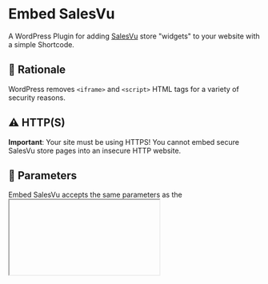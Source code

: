 # Embed SalesVu

A WordPress Plugin for adding [SalesVu](https://www.salesvu.com) store "widgets" to your website with a simple Shortcode.

## 💭 Rationale

WordPress removes `<iframe>` and `<script>` HTML tags for a variety of security reasons.

## ⚠️ HTTP(S)

**Important**: Your site must be using HTTPS! You cannot embed secure SalesVu store pages into an insecure HTTP website.

## 👾 Parameters

Embed SalesVu accepts the same parameters as the <iframe> html tag (plus some extras!):

| Parameter               | Description                                                    | Example                                                                                                            | Default                                                           |
| ----------------------- | -------------------------------------------------------------- | ------------------------------------------------------------------------------------------------------------------ | ----------------------------------------------------------------- |
| `src`                   | SalesVu Widget Store URL                                       | URL: `src="https://www.salesvu.com`<br />`/widget-url?storeid=000&etc"`                                            | N/A                                                               |
| `script`                | SalesVu Widget Script URL                                      | URL: `script="https://www.salesvu.com`<br />`/widget-script-url/file.js"`                                          | N/A                                                               |
| `width`                 | Widget width                                                   | Pixels: `width="500"` <br />Percent: `width="100%"`                                                                | `100%`                                                            |
| `height`                | Widget height                                                  | Pixels: `height="800"`                                                                                             | `800`                                                             |
| `scrolling`             | Allow or disallow scrolling                                    | Allow: `scrolling="yes"` <br />Disallow: `scrolling="no"`                                                          | `yes`                                                             |
| `frameborder`           | Show or hide the `<iframe>` border                             | Show: `frameborder="1"` <br /> Hide: `frameborder="0"`                                                             | `0`                                                               |
| `marginheight`          | Height of the margin                                           | Pixels: `marginheight="10"`                                                                                        | `0`                                                               |
| `marginwidth`           | Width of the margin                                            | Pixels: `marginwidth="10"`                                                                                         | `0`                                                               |
| `id`                    | Add an ID to the `<iframe>`                                    | String: `id="anything"`                                                                                            | `tvoow`                                                           |
| `class`                 | Add classes to the `<iframe>`                                  | String: `class="class1 class2"`                                                                                    | N/A                                                               |
| `style`                 | Add CSS styles to the `<iframe>`                               | String: `style="margin: 30px; padding: 20px;"`                                                                     | `border: none; overflow: visible; width: 100%; background: #FFF;` |
| `same_height_as`        | Set the height of the `<iframe>` to the same as target element | Class: `same_height_as="div.sidebar"` <br />ID: `same_height_as="div#content"` <br /> Tag: `same_height_as="body"` | `false`                                                           |
| `any_other_param`       | Add an arbitrary parameter to the `<iframe>`                   | String: `any_other_param="any_value"`                                                                              | N/A                                                               |
| `any_other_empty_param` | Add an empty parameter to the `<iframe>`                       | String: `any_other_empty_param`<br />`="allowfullscreen"`                                                          | N/A                                                               |

## Changelog

### 1.0.1
* Docs: Add installation instructions and changelog to README
* Docs: Added Parameters and HTTPS warning to README
* Cleanup: Remove unsupported `allowtransparency` tag from parameters
* Bugfix: Allow both ID & Classes in same_height_as
* Improvements: Increase default height to 800px

### 1.0.0
* Initial Release
 
## Installation

1. Install and Activate the Plugin on the Plugins Admin page
2. Add shortcode `[salesvu src="https://www.salesvu.com/widget-url?storeid=000&etc=etc" script="https://www.salesvu.com/widget-script-url/file.js"]` to page or post content
